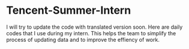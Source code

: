 # Tencent-Summer-Intern
I will try to update the code with translated version soon. Here are daily codes that I use during my intern. This helps the team to simplify the process of updating data and to improve the effiency of work. 
